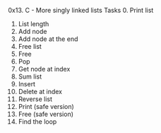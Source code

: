 0x13. C - More singly linked lists
Tasks
0. Print list
1. List length
2. Add node
3. Add node at the end
4. Free list
5. Free
6. Pop
7. Get node at index
8. Sum list
9. Insert
10. Delete at index
11. Reverse list
12. Print (safe version)
13. Free (safe version)
14. Find the loop
